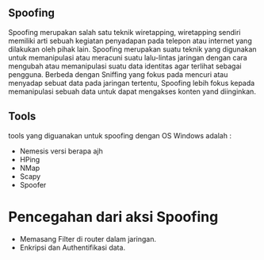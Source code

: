 ## Spoofing 

Spoofing merupakan salah satu teknik wiretapping, wiretapping sendiri memiliki arti sebuah kegiatan penyadapan pada telepon atau internet yang dilakukan oleh pihak lain. Spoofing merupakan suatu teknik yang digunakan untuk memanipulasi atau meracuni suatu lalu-lintas jaringan dengan cara mengubah atau memanipulasi suatu data identitas agar terlihat sebagai pengguna. Berbeda dengan Sniffing yang fokus pada mencuri atau menyadap sebuat data pada jaringan tertentu, Spoofing lebih fokus kepada memanipulasi sebuah data untuk dapat mengakses konten yand diinginkan.

## Tools
tools yang diguanakan untuk spoofing dengan OS Windows adalah :

- Nemesis versi berapa ajh<br>
- HPing <br>
- NMap <br>
- Scapy <br>
- Spoofer <br>

# Pencegahan dari aksi Spoofing

- Memasang Filter di router dalam jaringan.<br>
- Enkripsi dan Authentifikasi data.<br>

